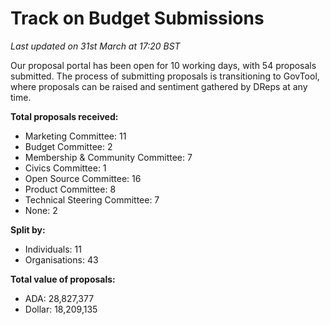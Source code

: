 # Track on Budget Submissions

_Last updated on 31st March at 17:20 BST_

Our proposal portal has been open for 10 working days, with 54 proposals submitted. The process of submitting proposals is transitioning to GovTool, where proposals can be raised and sentiment gathered by DReps at any time.

**Total proposals received:**

* Marketing Committee: 11
* Budget Committee: 2
* Membership & Community Committee: 7
* Civics Committee: 1
* Open Source Committee: 16
* Product Committee: 8
* Technical Steering Committee: 7
* None: 2

**Split by:**

* Individuals: 11
* Organisations: 43

**Total value of proposals:**

* ADA: 28,827,377
* Dollar: 18,209,135

